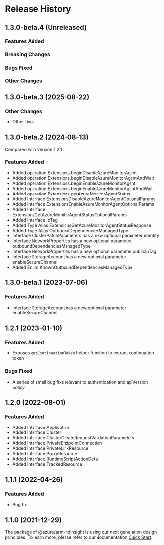 # Release History

## 1.3.0-beta.4 (Unreleased)

### Features Added

### Breaking Changes

### Bugs Fixed

### Other Changes

## 1.3.0-beta.3 (2025-08-22)

### Other Changes

  - Other fixes

## 1.3.0-beta.2 (2024-08-13)
Compared with version 1.2.1
    
### Features Added

  - Added operation Extensions.beginDisableAzureMonitorAgent
  - Added operation Extensions.beginDisableAzureMonitorAgentAndWait
  - Added operation Extensions.beginEnableAzureMonitorAgent
  - Added operation Extensions.beginEnableAzureMonitorAgentAndWait
  - Added operation Extensions.getAzureMonitorAgentStatus
  - Added Interface ExtensionsDisableAzureMonitorAgentOptionalParams
  - Added Interface ExtensionsEnableAzureMonitorAgentOptionalParams
  - Added Interface ExtensionsGetAzureMonitorAgentStatusOptionalParams
  - Added Interface IpTag
  - Added Type Alias ExtensionsGetAzureMonitorAgentStatusResponse
  - Added Type Alias OutboundDependenciesManagedType
  - Interface ClusterPatchParameters has a new optional parameter identity
  - Interface NetworkProperties has a new optional parameter outboundDependenciesManagedType
  - Interface NetworkProperties has a new optional parameter publicIpTag
  - Interface StorageAccount has a new optional parameter enableSecureChannel
  - Added Enum KnownOutboundDependenciesManagedType
    
    
## 1.3.0-beta.1 (2023-07-06)
    
### Features Added

  - Interface StorageAccount has a new optional parameter enableSecureChannel
    
## 1.2.1 (2023-01-10)

### Features Added

  - Exposes `getContinuationToken` helper function to extract continuation token

### Bugs Fixed

  - A series of small bug fixs relevant to authentication and apiVersion policy

## 1.2.0 (2022-08-01)

### Features Added

  - Added Interface Application
  - Added Interface Cluster
  - Added Interface ClusterCreateRequestValidationParameters
  - Added Interface PrivateEndpointConnection
  - Added Interface PrivateLinkResource
  - Added Interface ProxyResource
  - Added Interface RuntimeScriptActionDetail
  - Added Interface TrackedResource
    
## 1.1.1 (2022-04-26)

### Features Added

  - Bug fix

## 1.1.0 (2021-12-29)

The package of @azure/arm-hdinsight is using our next generation design principles. To learn more, please refer to our documentation [Quick Start](https://aka.ms/azsdk/js/mgmt/quickstart).
